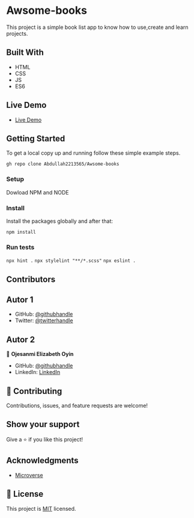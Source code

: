 # Awsome-books

This project is a simple book list app to know how to use,create and learn projects.

## Built With

- HTML
- CSS
- JS
- ES6

## Live Demo

- [Live Demo](https://abdullah2213565.github.io/Awsome-books/)

## Getting Started

To get a local copy up and running follow these simple example steps.

`gh repo clone Abdullah2213565/Awsome-books`

### Setup

Dowload NPM and NODE

### Install

Install the packages globally and after that:

`npm install`

### Run tests

`npx hint .`
`npx stylelint "**/*.scss"`
`npx eslint .`

## Contributors
## Autor 1
- GitHub: [@githubhandle](https://github.com/Abdullah2213565)
- Twitter: [@twitterhandle](https://twitter.com/dulakhan024)

## Autor 2

👤 **Ojesanmi Elizabeth Oyin**

- GitHub: [@githubhandle](https://github.com/Lizdev-05)
- LinkedIn: [LinkedIn](https://www.linkedin.com/in/elizabeth-oyinlade-ojesanmi-0702aa16a)

## 🤝 Contributing

Contributions, issues, and feature requests are welcome!

## Show your support

Give a ⭐️ if you like this project!

## Acknowledgments

- [Microverse](https://www.microverse.com)

## 📝 License

This project is [MIT](./MIT.md) licensed.
